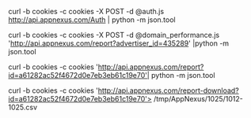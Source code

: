 curl -b cookies -c cookies -X POST -d @auth.js http://api.appnexus.com/Auth | python -m json.tool


curl -b cookies -c cookies -X POST -d @domain_performance.js 'http://api.appnexus.com/report?advertiser_id=435289' |python  -m json.tool


curl -b cookies -c cookies 'http://api.appnexus.com/report?id=a61282ac52f4672d0e7eb3eb61c19e70'| python -m json.tool


curl -b cookies -c cookies 'http://api.appnexus.com/report-download?id=a61282ac52f4672d0e7eb3eb61c19e70'> /tmp/AppNexus/1025/1012-1025.csv
